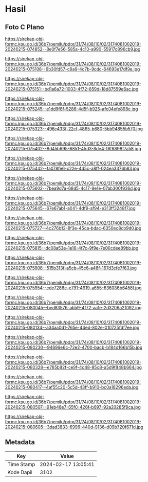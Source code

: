 # Hasil

## Foto C Plano

https://sirekap-obj-formc.kpu.go.id/36b7/pemilu/pdpr/31/74/08/10/02/3174081002019-20240215-074852--8e0f7e56-585a-4c10-a990-55917c896cb9.jpg

https://sirekap-obj-formc.kpu.go.id/36b7/pemilu/pdpr/31/74/08/10/02/3174081002019-20240215-075108--6b30fd57-c9a6-4c7b-9cdc-64693e17df9e.jpg

https://sirekap-obj-formc.kpu.go.id/36b7/pemilu/pdpr/31/74/08/10/02/3174081002019-20240215-075151--bd1a6a72-1003-4f72-859d-18d87559e6ac.jpg

https://sirekap-obj-formc.kpu.go.id/36b7/pemilu/pdpr/31/74/08/10/02/3174081002019-20240215-075245--e1dd9f8f-5286-4d5f-b925-afc04efe898c.jpg

https://sirekap-obj-formc.kpu.go.id/36b7/pemilu/pdpr/31/74/08/10/02/3174081002019-20240215-075323--496c433f-22cf-4865-b680-5bb94855b570.jpg

https://sirekap-obj-formc.kpu.go.id/36b7/pemilu/pdpr/31/74/08/10/02/3174081002019-20240215-075402--8d45b695-6851-45d3-8de4-f6f6898f7a58.jpg

https://sirekap-obj-formc.kpu.go.id/36b7/pemilu/pdpr/31/74/08/10/02/3174081002019-20240215-075442--fa078fe6-c22e-4d5c-a8ff-024ea3376b83.jpg

https://sirekap-obj-formc.kpu.go.id/36b7/pemilu/pdpr/31/74/08/10/02/3174081002019-20240215-075602--7bea9d7a-68d5-4c17-9e1e-07ab300f936d.jpg

https://sirekap-obj-formc.kpu.go.id/36b7/pemilu/pdpr/31/74/08/10/02/3174081002019-20240215-075645--67e67ab1-a041-4df9-af94-e313ff3248f7.jpg

https://sirekap-obj-formc.kpu.go.id/36b7/pemilu/pdpr/31/74/08/10/02/3174081002019-20240215-075727--4c276b12-8f3e-45ca-bdac-6350ec8cb9d0.jpg

https://sirekap-obj-formc.kpu.go.id/36b7/pemilu/pdpr/31/74/08/10/02/3174081002019-20240215-075815--dc08a53e-1e16-4f7c-9f9e-7e00cdee89bb.jpg

https://sirekap-obj-formc.kpu.go.id/36b7/pemilu/pdpr/31/74/08/10/02/3174081002019-20240215-075908--515b313f-a5cb-45c6-a48f-167d3cfe7f63.jpg

https://sirekap-obj-formc.kpu.go.id/36b7/pemilu/pdpr/31/74/08/10/02/3174081002019-20240215-075954--cde7286c-e791-4919-a655-636036b6458f.jpg

https://sirekap-obj-formc.kpu.go.id/36b7/pemilu/pdpr/31/74/08/10/02/3174081002019-20240215-080045--bed83576-abb9-4f72-aa1e-2d3206a21092.jpg

https://sirekap-obj-formc.kpu.go.id/36b7/pemilu/pdpr/31/74/08/10/02/3174081002019-20240215-080134--a34aa0d1-765e-44ed-802e-010725fdf7ee.jpg

https://sirekap-obj-formc.kpu.go.id/36b7/pemilu/pdpr/31/74/08/10/02/3174081002019-20240215-080230--94696e6c-72e2-4700-bacb-b184d166b15b.jpg

https://sirekap-obj-formc.kpu.go.id/36b7/pemilu/pdpr/31/74/08/10/02/3174081002019-20240215-080328--e785b82f-ce9f-4c48-85c8-a5d9f848b664.jpg

https://sirekap-obj-formc.kpu.go.id/36b7/pemilu/pdpr/31/74/08/10/02/3174081002019-20240215-080417--4af55c20-5c5d-43ff-b910-bc0a18296eda.jpg

https://sirekap-obj-formc.kpu.go.id/36b7/pemilu/pdpr/31/74/08/10/02/3174081002019-20240215-080507--91eb48e7-65f0-426f-b697-92a20285f9ca.jpg

https://sirekap-obj-formc.kpu.go.id/36b7/pemilu/pdpr/31/74/08/10/02/3174081002019-20240215-080605--3dad3833-6996-440d-9136-d09b720f671d.jpg


## Metadata

| Key        | Value               |
| ---------- | ------------------- |
| Time Stamp | 2024-02-17 13:05:41 |
| Kode Dapil | 3102                |



